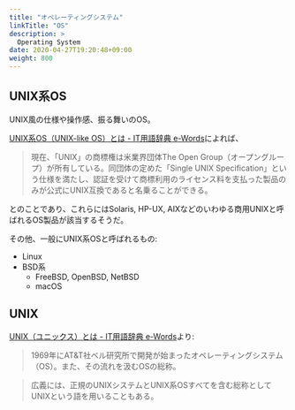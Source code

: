 ```yaml
---
title: "オペレーティングシステム"
linkTitle: "OS"
description: >
  Operating System
date: 2020-04-27T19:20:48+09:00
weight: 800
---
```


## UNIX系OS

UNIX風の仕様や操作感、振る舞いのOS。

[UNIX系OS（UNIX-like OS）とは - IT用語辞典 e-Words](http://e-words.jp/w/UNIX%E7%B3%BBOS.html)によれば、

> 現在、「UNIX」の商標権は米業界団体The Open Group（オープングループ）が所有している。同団体の定めた「Single UNIX Specification」という仕様を満たし、認証を受けて商標利用のライセンス料を支払った製品のみが公式にUNIX互換であると名乗ることができる。

とのことであり、これらにはSolaris, HP-UX, AIXなどのいわゆる商用UNIXと呼ばれるOS製品が該当するそうだ。

その他、一般にUNIX系OSと呼ばれるもの:

- Linux
- BSD系
  - FreeBSD, OpenBSD, NetBSD
  - macOS

## UNIX

[UNIX（ユニックス）とは - IT用語辞典 e-Words](http://e-words.jp/w/UNIX.html)より:

> 1969年にAT&T社ベル研究所で開発が始まったオペレーティングシステム（OS）。また、その流れを汲むOSの総称。

> 広義には、正規のUNIXシステムとUNIX系OSすべてを含む総称としてUNIXという語を用いることもある。
